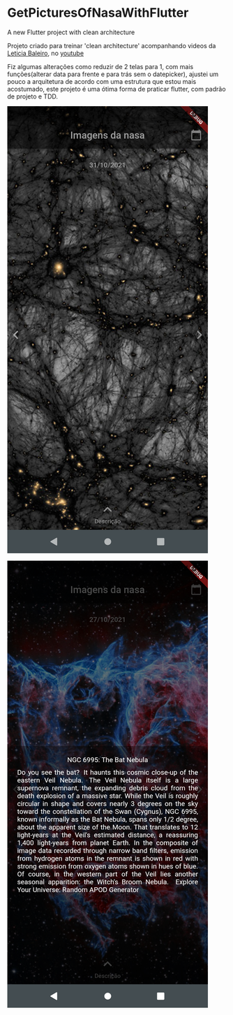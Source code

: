 # GetPicturesOfNasaWithFlutter

A new Flutter project with clean architecture

Projeto criado para treinar 'clean architecture' acompanhando videos da [Leticia Baleiro](https://github.com/LeBaleiro), no [youtube](https://www.youtube.com/watch?v=odr59ZAx-IU)

Fiz algumas alterações como reduzir de 2 telas para 1, com mais funções(alterar data para frente e para trás sem o datepicker), ajustei um pouco a arquitetura de acordo com uma estrutura que estou mais acostumado, este projeto é uma ótima forma de praticar flutter, com padrão de projeto e TDD.

![exemplo 01](screenshot01.png)


![exemplo 02](screenshot02.png)

